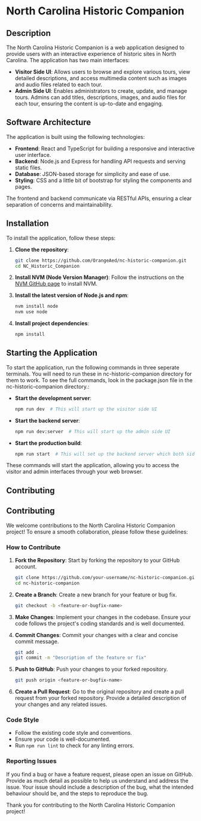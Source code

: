 # North Carolina Historic Companion

## Description

The North Carolina Historic Companion is a web application designed to provide users with an interactive experience of
historic sites in North Carolina. The application has two main interfaces:

- **Visitor Side UI**: Allows users to browse and explore various tours, view detailed descriptions, and access
  multimedia content such as images and audio files related to each tour.
- **Admin Side UI**: Enables administrators to create, update, and manage tours. Admins can add titles, descriptions,
  images, and audio files for each tour, ensuring the content is up-to-date and engaging.

## Software Architecture

The application is built using the following technologies:

- **Frontend**: React and TypeScript for building a responsive and interactive user interface.
- **Backend**: Node.js and Express for handling API requests and serving static files.
- **Database**: JSON-based storage for simplicity and ease of use.
- **Styling**: CSS and a little bit of bootstrap for styling the components and pages.

The frontend and backend communicate via RESTful APIs, ensuring a clear separation of concerns and maintainability.

## Installation

To install the application, follow these steps:

1. **Clone the repository**:
    ```sh
    git clone https://github.com/OrangeAed/nc-historic-companion.git
    cd NC_Historic_Companion
    ```

2. **Install NVM (Node Version Manager)**:
   Follow the instructions on the [NVM GitHub page](https://github.com/nvm-sh/nvm#installing-and-updating) to install
   NVM.

3. **Install the latest version of Node.js and npm**:
    ```sh
    nvm install node
    nvm use node
    ```

4. **Install project dependencies**:
    ```sh
    npm install
    ```

## Starting the Application

To start the application, run the following commands in three seperate terminals. You will need to run these in
nc-historic-companion directory for them to work. To see the full commands, look in the package.json file in the
nc-historic-companion directory.:

- **Start the development server**:
    ```sh
    npm run dev  # This will start up the visitor side UI
    ```

- **Start the backend server**:
    ```sh
    npm run dev:server  # This will start up the admin side UI
    ```

- **Start the production build**:
    ```sh
    npm run start  # This will set up the backend server which both sides need to function
    ```

These commands will start the application, allowing you to access the visitor and admin interfaces through your web
browser.

## Contributing

## Contributing

We welcome contributions to the North Carolina Historic Companion project! To ensure a smooth collaboration, please
follow these guidelines:

### How to Contribute

1. **Fork the Repository**: Start by forking the repository to your GitHub account.
    ```sh
    git clone https://github.com/your-username/nc-historic-companion.git
    cd nc-historic-companion
    ```

2. **Create a Branch**: Create a new branch for your feature or bug fix.
    ```sh
    git checkout -b <feature-or-bugfix-name>
    ```

3. **Make Changes**: Implement your changes in the codebase. Ensure your code follows the project's coding standards and is well documented.

4. **Commit Changes**: Commit your changes with a clear and concise commit message.
    ```sh
    git add .
    git commit -m "Description of the feature or fix"
    ```

5. **Push to GitHub**: Push your changes to your forked repository.
    ```sh
    git push origin <feature-or-bugfix-name>
    ```

6. **Create a Pull Request**: Go to the original repository and create a pull request from your forked repository.
   Provide a detailed description of your changes and any related issues.

### Code Style

- Follow the existing code style and conventions.
- Ensure your code is well-documented.
- Run `npm run lint` to check for any linting errors.

### Reporting Issues

If you find a bug or have a feature request, please open an issue on GitHub. Provide as much detail as possible to help
us understand and address the issue.
Your issue should include a description of the bug, what the intended behaviour should be, and the steps to reproduce
the bug.

Thank you for contributing to the North Carolina Historic Companion project!
